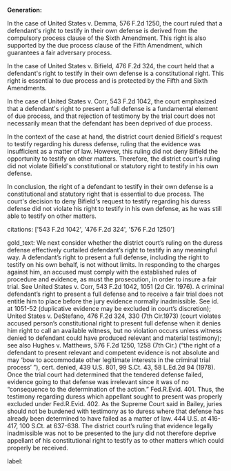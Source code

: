 **Generation:**

 <answer>

In the case of United States v. Demma, 576 F.2d 1250, the court ruled that a defendant's right to testify in their own defense is derived from the compulsory process clause of the Sixth Amendment. This right is also supported by the due process clause of the Fifth Amendment, which guarantees a fair adversary process.

In the case of United States v. Bifield, 476 F.2d 324, the court held that a defendant's right to testify in their own defense is a constitutional right. This right is essential to due process and is protected by the Fifth and Sixth Amendments.

In the case of United States v. Corr, 543 F.2d 1042, the court emphasized that a defendant's right to present a full defense is a fundamental element of due process, and that rejection of testimony by the trial court does not necessarily mean that the defendant has been deprived of due process.

In the context of the case at hand, the district court denied Bifield's request to testify regarding his duress defense, ruling that the evidence was insufficient as a matter of law. However, this ruling did not deny Bifield the opportunity to testify on other matters. Therefore, the district court's ruling did not violate Bifield's constitutional or statutory right to testify in his own defense.

In conclusion, the right of a defendant to testify in their own defense is a constitutional and statutory right that is essential to due process. The court's decision to deny Bifield's request to testify regarding his duress defense did not violate his right to testify in his own defense, as he was still able to testify on other matters. <answer>

citations: ['543 F.2d 1042', '476 F.2d 324', '576 F.2d 1250']

gold_text: We next consider whether the district court’s ruling on the duress defense effectively curtailed defendant’s right to testify in any meaningful way. A defendant’s right to present a full defense, including the right to testify on his own behalf, is not without limits. In responding to the charges against him, an accused must comply with the established rules of procedure and evidence, as must the prosecution, in order to insure a fair trial. See United States v. Corr, 543 F.2d 1042, 1051 (2d Cir. 1976). A criminal defendant’s right to present a full defense and to receive a fair trial does not entitle him to place before the jury evidence normally inadmissible. See id. at 1051-52 (duplicative evidence may be excluded in court’s discretion); United States v. DeStefano, 476 F.2d 324, 330 (7th Cir.1973) (court violates accused person’s constitutional right to present full defense when it denies him right to call an available witness, but no violation occurs unless witness denied to defendant could have produced relevant and material testimony); see also Hughes v. Matthews, 576 F.2d 1250, 1258 (7th Cir.) (“the right of a defendant to present relevant and competent evidence is not absolute and may ‘bow to accommodate other legitimate interests in the criminal trial process’ ”), cert. denied, 439 U.S. 801, 99 S.Ct. 43, 58 L.Ed.2d 94 (1978). Once the trial court had determined that the tendered defense failed, evidence going to that defense was irrelevant since it was of no “consequence to the determination of the action.” Fed.R.Evid. 401. Thus, the testimony regarding duress which appellant sought to present was properly excluded under Fed.R.Evid. 402. As the Supreme Court said in Bailey, juries should not be burdened with testimony as to duress where that defense has already been determined to have failed as a matter of law. 444 U.S. at 416-417, 100 S.Ct. at 637-638. The district court’s ruling that evidence legally inadmissible was not to be presented to the jury did not therefore deprive appellant of his constitutional right to testify as to other matters which could properly be received.

label: 